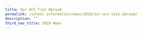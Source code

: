 ```yaml
---
title: Our ACS Ties Abroad
permalink: /school-information/news/2019/our-acs-ties-abroad/
description: ""
third_nav_title: 2019 News
---
```


